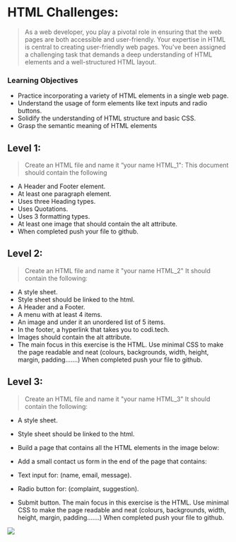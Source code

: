 # HTML Challenges:

> As a web developer, you play a pivotal role in ensuring that the web pages are both accessible and user-friendly. Your expertise in HTML is central to creating user-friendly web pages. You've been assigned a challenging task that demands a deep understanding of HTML elements and a well-structured HTML layout.

### Learning Objectives

- Practice incorporating a variety of HTML elements in a single web page.
- Understand the usage of form elements like text inputs and radio buttons.
- Solidify the understanding of HTML structure and basic CSS.
- Grasp the semantic meaning of HTML elements

## Level 1:
> Create an HTML file and name it “your name HTML_1": This document should contain the following

- A Header and Footer element.
- At least one paragraph element.
- Uses three Heading types.
- Uses Quotations.
- Uses 3 formatting types.
- At least one image that should contain the alt attribute.
- When completed push your file to github.


## Level 2:
> Create an HTML file and name it "your name HTML_2" It should contain the following:

- A style sheet.
- Style sheet should be linked to the html.
- A Header and a Footer.
- A menu with at least 4 items.
- An image and under it an unordered list of 5 items.
- In the footer, a hyperlink that takes you to codi.tech.
- Images should contain the alt attribute.
- The main focus in this exercise is the HTML. Use minimal CSS to make the page readable and neat (colours, backgrounds, width, height, margin, padding.......) When completed push your file to github.


## Level 3:
> Create an HTML file and name it "your name HTML_3" It should contain the following:

- A style sheet.
- Style sheet should be linked to the html.
- Build a page that contains all the HTML elements in the image below:


- Add a small contact us form in the end of the page that contains:
- Text input for: (name, email, message).
- Radio button for: (complaint, suggestion).
- Submit button.
The main focus in this exercise is the HTML. Use minimal CSS to make the page readable and neat (colours, backgrounds, width, height, margin, padding.......) When completed push your file to github.

<img src="img/html_challenge_01.png">